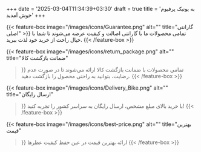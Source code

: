 +++
date = '2025-03-04T11:34:39+03:30'
draft = true
title = 'به یونیک پرفیوم خوش آمدید'
+++


<div class="feature-box-container">
  {{< feature-box 
    image="/images/icons/Guarantee.png"
    alt=""
    title="گارانتی اصلی"
  >}}
  تمامی محصولات ما با گارانتی اصالت و کیفیت عرضه می‌شوند تا شما با خیال راحت از خرید خود لذت ببرید.
  {{< /feature-box >}}

  {{< feature-box 
    image="/images/icons/return_package.png"
    alt=""
    title="ضمانت بازگشت کالا"
  >}}
تمامی محصولات با ضمانت بازگشت کالا ارائه می‌شوند تا در صورت عدم رضایت، بتوانید به راحتی محصول را بازگشت دهید.
  {{< /feature-box >}}

  {{< feature-box 
    image="/images/icons/Delivery_Bike.png"
    alt=""
    title="ارسال رایگان"
  >}}
  با خرید بالای مبلغ مشخص، ارسال رایگان به سراسر کشور را تجربه کنید!
  {{< /feature-box >}}

  {{< feature-box 
    image="/images/icons/best-price.png"
    alt=""
    title="بهترین قیمت"
  >}}
ارائه بهترین قیمت در عین حفظ کیفیت عطرها  {{< /feature-box >}}

</div>

